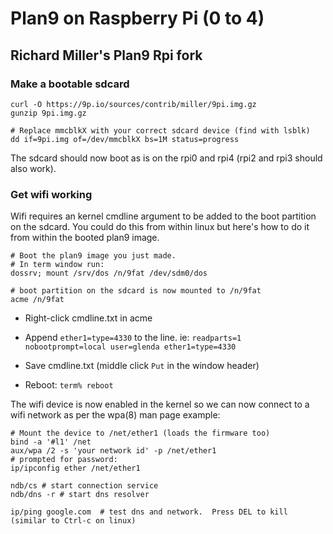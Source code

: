# Plan9 on Raspberry Pi (0 to 4)

## Richard Miller's Plan9 Rpi fork

### Make a bootable sdcard

```
curl -O https://9p.io/sources/contrib/miller/9pi.img.gz
gunzip 9pi.img.gz

# Replace mmcblkX with your correct sdcard device (find with lsblk)
dd if=9pi.img of=/dev/mmcblkX bs=1M status=progress
```


The sdcard should now boot as is on the rpi0 and rpi4 (rpi2 and rpi3 should also work).


### Get wifi working

Wifi requires an kernel cmdline argument to be added to the boot partition on the sdcard.
You could do this from within linux but here's how to do it from within the booted plan9 image.

```
# Boot the plan9 image you just made.
# In term window run:
dossrv; mount /srv/dos /n/9fat /dev/sdm0/dos

# boot partition on the sdcard is now mounted to /n/9fat
acme /n/9fat
```

* Right-click cmdline.txt in acme
* Append `ether1=type=4330` to the line.  ie:
`readparts=1 nobootprompt=local user=glenda ether1=type=4330`

* Save cmdline.txt (middle click `Put` in the window header)
* Reboot: `term% reboot`

The wifi device is now enabled in the kernel so we can now connect to a wifi network as per the wpa(8) man page example:

```
# Mount the device to /net/ether1 (loads the firmware too)
bind -a '#l1' /net
aux/wpa /2 -s 'your network id' -p /net/ether1
# prompted for password:
ip/ipconfig ether /net/ether1

ndb/cs # start connection service
ndb/dns -r # start dns resolver

ip/ping google.com  # test dns and network.  Press DEL to kill (similar to Ctrl-c on linux)
```

